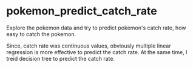# pokemon_predict_catch_rate
Explore the pokemon data and try to predict pokemon's catch rate, how easy to catch the pokemon. 


Since, catch rate was continuous values, obviously multiple linear regression is more effective to predict the catch rate. 
At the same time, I treid decision tree to predict the catch rate. 

